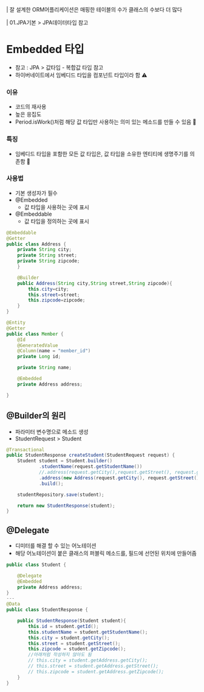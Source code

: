| 잘 설계한 ORM어플리케이션은 매핑한 테이블의 수가 클래스의 수보다 더 많다

| 01.JPA기본 > JPA데이터타입 참고 
# Embedded 타입
- 참고 : JPA > 값타입 - 복합값 타입 참고
- 하이버네이트에서 임베디드 타입을 컴포넌트 타입이라 함 ⚠️

### 이유
- 코드의 재사용
- 높은 응집도
- Period.isWork()처럼 해당 값 타입만 사용하는 의미 있는 메소드를 만들 수 있음 🧩

### 특징
- 임베디드 타입을 포함한 모든 값 타입은, 값 타입을 소유한 엔티티에 생명주기를 의존함 🧩

### 사용법
- 기본 생성자가 필수
- @Embedded
    - 값 타입을 사용하는 곳에 표시
- @Embeddable
    - 값 타입을 정의하는 곳에 표시
```java
@Embeddable
@Getter
public class Address {
    private String city;
    private String street;
    private String zipcode;
    }

    @Builder
    public Address(String city,String street,String zipcode){
        this.city=city;
        this.street=street;
        this.zipcode=zipcode;
    }
}
```
```java
@Entity
@Getter 
public class Member {
    @Id
    @GeneratedValue
    @Column(name = "member_id")
    private Long id;

    private String name;

    @Embedded
    private Address address;

}
```
## @Builder의 원리
- 파라미터 변수명으로 메소드 생성
- StudentRequest > Student
```java
@Transactional
public StudentResponse createStudent(StudentRequest request) {
    Student student = Student.builder()
            .studentName(request.getStudentName())
            //.address(request.getCity(),request.getStreet(), request.getZipcode())
            .address(new Address(request.getCity(), request.getStreet(), request.getZipcode()))
            .build();

    studentRepository.save(student);

    return new StudentResponse(student);
}
```
## @Delegate
- 디미터를 해결 할 수 있는 어노테이션
- 해당 어노테이션이 붙은 클래스의 퍼블릭 메소드를, 필드에 선언된 위치에 만들어줌
```java
public class Student {

    @Delegate
    @Embedded
    private Address address;
}
---
@Data
public class StudentResponse {

    public StudentResponse(Student student){
        this.id = student.getId();
        this.studentName = student.getStudentName();
        this.city = student.getCity();
        this.street = student.getStreet();
        this.zipcode = student.getZipcode();
        //아래처럼 작성하지 않아도 됨
        // this.city = student.getAddress.getCity();
        // this.street = student.getAddress.getStreet();
        // this.zipcode = student.getAddress.getZipcode();
    }
}
```
